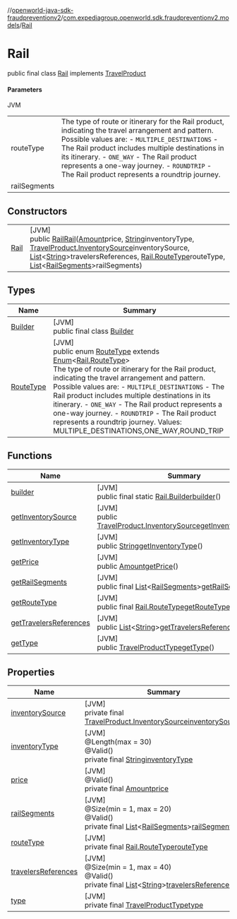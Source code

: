 //[openworld-java-sdk-fraudpreventionv2](../../../index.md)/[com.expediagroup.openworld.sdk.fraudpreventionv2.models](../index.md)/[Rail](index.md)

# Rail

public final class [Rail](index.md) implements [TravelProduct](../-travel-product/index.md)

#### Parameters

JVM

| | |
|---|---|
| routeType | The type of route or itinerary for the Rail product, indicating the travel arrangement and pattern. Possible values are: - `MULTIPLE_DESTINATIONS` - The Rail product includes multiple destinations in its itinerary. - `ONE_WAY` - The Rail product represents a one-way journey. - `ROUNDTRIP` - The Rail product represents a roundtrip journey. |
| railSegments |

## Constructors

| | |
|---|---|
| [Rail](-rail.md) | [JVM]<br>public [Rail](index.md)[Rail](-rail.md)([Amount](../-amount/index.md)price, [String](https://docs.oracle.com/javase/8/docs/api/java/lang/String.html)inventoryType, [TravelProduct.InventorySource](../-travel-product/-inventory-source/index.md)inventorySource, [List](https://docs.oracle.com/javase/8/docs/api/java/util/List.html)&lt;[String](https://docs.oracle.com/javase/8/docs/api/java/lang/String.html)&gt;travelersReferences, [Rail.RouteType](-route-type/index.md)routeType, [List](https://docs.oracle.com/javase/8/docs/api/java/util/List.html)&lt;[RailSegments](../-rail-segments/index.md)&gt;railSegments) |

## Types

| Name | Summary |
|---|---|
| [Builder](-builder/index.md) | [JVM]<br>public final class [Builder](-builder/index.md) |
| [RouteType](-route-type/index.md) | [JVM]<br>public enum [RouteType](-route-type/index.md) extends [Enum](https://docs.oracle.com/javase/8/docs/api/java/lang/Enum.html)&lt;[Rail.RouteType](-route-type/index.md)&gt;<br>The type of route or itinerary for the Rail product, indicating the travel arrangement and pattern. Possible values are: - `MULTIPLE_DESTINATIONS` - The Rail product includes multiple destinations in its itinerary. - `ONE_WAY` - The Rail product represents a one-way journey. - `ROUNDTRIP` - The Rail product represents a roundtrip journey. Values: MULTIPLE_DESTINATIONS,ONE_WAY,ROUND_TRIP |

## Functions

| Name | Summary |
|---|---|
| [builder](builder.md) | [JVM]<br>public final static [Rail.Builder](-builder/index.md)[builder](builder.md)() |
| [getInventorySource](get-inventory-source.md) | [JVM]<br>public [TravelProduct.InventorySource](../-travel-product/-inventory-source/index.md)[getInventorySource](get-inventory-source.md)() |
| [getInventoryType](get-inventory-type.md) | [JVM]<br>public [String](https://docs.oracle.com/javase/8/docs/api/java/lang/String.html)[getInventoryType](get-inventory-type.md)() |
| [getPrice](get-price.md) | [JVM]<br>public [Amount](../-amount/index.md)[getPrice](get-price.md)() |
| [getRailSegments](get-rail-segments.md) | [JVM]<br>public final [List](https://docs.oracle.com/javase/8/docs/api/java/util/List.html)&lt;[RailSegments](../-rail-segments/index.md)&gt;[getRailSegments](get-rail-segments.md)() |
| [getRouteType](get-route-type.md) | [JVM]<br>public final [Rail.RouteType](-route-type/index.md)[getRouteType](get-route-type.md)() |
| [getTravelersReferences](get-travelers-references.md) | [JVM]<br>public [List](https://docs.oracle.com/javase/8/docs/api/java/util/List.html)&lt;[String](https://docs.oracle.com/javase/8/docs/api/java/lang/String.html)&gt;[getTravelersReferences](get-travelers-references.md)() |
| [getType](get-type.md) | [JVM]<br>public [TravelProductType](../-travel-product-type/index.md)[getType](get-type.md)() |

## Properties

| Name | Summary |
|---|---|
| [inventorySource](index.md#-1579682612%2FProperties%2F-1883119931) | [JVM]<br>private final [TravelProduct.InventorySource](../-travel-product/-inventory-source/index.md)[inventorySource](index.md#-1579682612%2FProperties%2F-1883119931) |
| [inventoryType](index.md#1612146957%2FProperties%2F-1883119931) | [JVM]<br>@Length(max = 30)<br>@Valid()<br>private final [String](https://docs.oracle.com/javase/8/docs/api/java/lang/String.html)[inventoryType](index.md#1612146957%2FProperties%2F-1883119931) |
| [price](index.md#1275815898%2FProperties%2F-1883119931) | [JVM]<br>@Valid()<br>private final [Amount](../-amount/index.md)[price](index.md#1275815898%2FProperties%2F-1883119931) |
| [railSegments](index.md#286925477%2FProperties%2F-1883119931) | [JVM]<br>@Size(min = 1, max = 20)<br>@Valid()<br>private final [List](https://docs.oracle.com/javase/8/docs/api/java/util/List.html)&lt;[RailSegments](../-rail-segments/index.md)&gt;[railSegments](index.md#286925477%2FProperties%2F-1883119931) |
| [routeType](index.md#-1144306112%2FProperties%2F-1883119931) | [JVM]<br>private final [Rail.RouteType](-route-type/index.md)[routeType](index.md#-1144306112%2FProperties%2F-1883119931) |
| [travelersReferences](index.md#1645216079%2FProperties%2F-1883119931) | [JVM]<br>@Size(min = 1, max = 40)<br>@Valid()<br>private final [List](https://docs.oracle.com/javase/8/docs/api/java/util/List.html)&lt;[String](https://docs.oracle.com/javase/8/docs/api/java/lang/String.html)&gt;[travelersReferences](index.md#1645216079%2FProperties%2F-1883119931) |
| [type](index.md#1829693373%2FProperties%2F-1883119931) | [JVM]<br>private final [TravelProductType](../-travel-product-type/index.md)[type](index.md#1829693373%2FProperties%2F-1883119931) |
